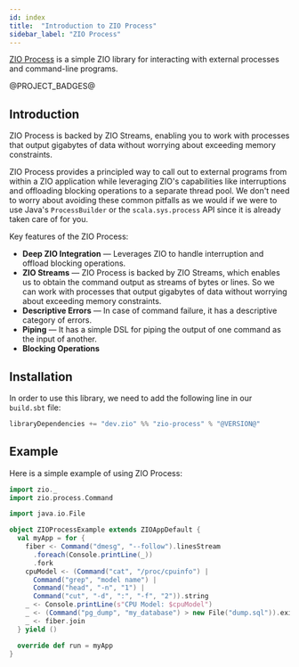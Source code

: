 ```yaml
---
id: index
title:  "Introduction to ZIO Process"
sidebar_label: "ZIO Process"
---
```


[ZIO Process](https://zio.dev/zio-process) is a simple ZIO library for interacting with external processes and command-line programs.

@PROJECT_BADGES@

## Introduction

ZIO Process is backed by ZIO Streams, enabling you to work with processes that output gigabytes of data without worrying about exceeding memory constraints.

ZIO Process provides a principled way to call out to external programs from within a ZIO application while leveraging ZIO's capabilities like interruptions and offloading blocking operations to a separate thread pool. We don't need to worry about avoiding these common pitfalls as we would if we were to use Java's `ProcessBuilder` or the `scala.sys.process` API since it is already taken care of for you.

Key features of the ZIO Process:
- **Deep ZIO Integration** — Leverages ZIO to handle interruption and offload blocking operations.
- **ZIO Streams** — ZIO Process is backed by ZIO Streams, which enables us to obtain the command output as streams of bytes or lines. So we can work with processes that output gigabytes of data without worrying about exceeding memory constraints.
- **Descriptive Errors** — In case of command failure, it has a descriptive category of errors.
- **Piping** — It has a simple DSL for piping the output of one command as the input of another.
- **Blocking Operations**

## Installation

In order to use this library, we need to add the following line in our `build.sbt` file:

```scala
libraryDependencies += "dev.zio" %% "zio-process" % "@VERSION@" 
```

## Example

Here is a simple example of using ZIO Process:

```scala mdoc:compile-only
import zio._
import zio.process.Command

import java.io.File

object ZIOProcessExample extends ZIOAppDefault {
  val myApp = for {
    fiber <- Command("dmesg", "--follow").linesStream
      .foreach(Console.printLine(_))
      .fork
    cpuModel <- (Command("cat", "/proc/cpuinfo") |
      Command("grep", "model name") |
      Command("head", "-n", "1") |
      Command("cut", "-d", ":", "-f", "2")).string
    _ <- Console.printLine(s"CPU Model: $cpuModel")
    _ <- (Command("pg_dump", "my_database") > new File("dump.sql")).exitCode
    _ <- fiber.join
  } yield ()

  override def run = myApp
}
```
